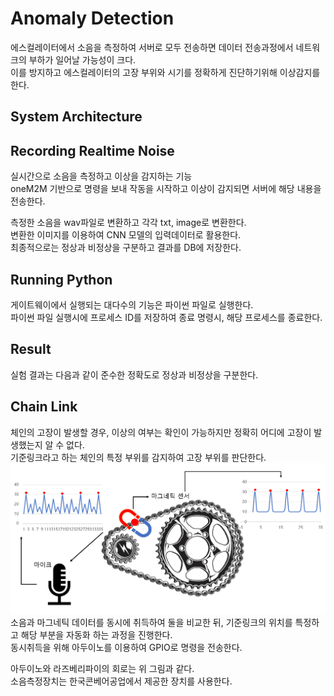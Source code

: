 # Anomaly Detection
에스컬레이터에서 소음을 측정하여 서버로 모두 전송하면 데이터 전송과정에서 네트워크의 부하가 일어날 가능성이 크다.  
이를 방지하고 에스컬레이터의 고장 부위와 시기를 정확하게 진단하기위해 이상감지를 한다.  

## System Architecture

## Recording Realtime Noise
실시간으로 소음을 측정하고 이상을 감지하는 기능  
oneM2M 기반으로 명령을 보내 작동을 시작하고 이상이 감지되면 서버에 해당 내용을 전송한다.  

측정한 소음을 wav파일로 변환하고 각각 txt, image로 변환한다.  
변환한 이미지를 이용하여 CNN 모델의 입력데이터로 활용한다.  
최종적으로는 정상과 비정상을 구분하고 결과를 DB에 저장한다.  

## Running Python
게이트웨이에서 실행되는 대다수의 기능은 파이썬 파일로 실행한다.  
파이썬 파일 실행시에 프로세스 ID를 저장하여 종료 명령시, 해당 프로세스를 종료한다. 

## Result
실험 결과는 다음과 같이 준수한 정확도로 정상과 비정상을 구분한다.

## Chain Link
체인의 고장이 발생할 경우, 이상의 여부는 확인이 가능하지만 정확히 어디에 고장이 발생했는지 알 수 없다.  
기준링크라고 하는 체인의 특정 부위를 감지하여 고장 부위를 판단한다.  
![Gear RUL Graph](../img/Chain_Link_IMG.PNG)  
소음과 마그네틱 데이터를 동시에 취득하여 둘을 비교한 뒤, 기준링크의 위치를 특정하고 해당 부분을 자동화 하는 과정을 진행한다.  
동시취득을 위해 아두이노를 이용하여 GPIO로 명령을 전송한다.  

아두이노와 라즈베리파이의 회로는 위 그림과 같다.  
소음측정장치는 한국콘베어공업에서 제공한 장치를 사용한다.  

